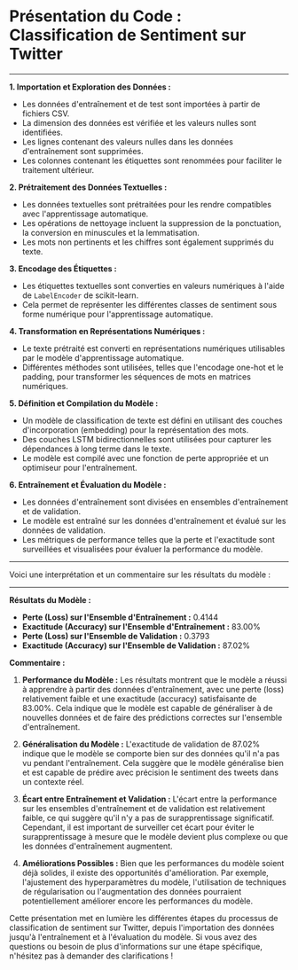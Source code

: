 # Présentation du Code : Classification de Sentiment sur Twitter

---

**1. Importation et Exploration des Données :**
   - Les données d'entraînement et de test sont importées à partir de fichiers CSV.
   - La dimension des données est vérifiée et les valeurs nulles sont identifiées.
   - Les lignes contenant des valeurs nulles dans les données d'entraînement sont supprimées.
   - Les colonnes contenant les étiquettes sont renommées pour faciliter le traitement ultérieur.

**2. Prétraitement des Données Textuelles :**
   - Les données textuelles sont prétraitées pour les rendre compatibles avec l'apprentissage automatique.
   - Les opérations de nettoyage incluent la suppression de la ponctuation, la conversion en minuscules et la lemmatisation.
   - Les mots non pertinents et les chiffres sont également supprimés du texte.

**3. Encodage des Étiquettes :**
   - Les étiquettes textuelles sont converties en valeurs numériques à l'aide de `LabelEncoder` de scikit-learn.
   - Cela permet de représenter les différentes classes de sentiment sous forme numérique pour l'apprentissage automatique.

**4. Transformation en Représentations Numériques :**
   - Le texte prétraité est converti en représentations numériques utilisables par le modèle d'apprentissage automatique.
   - Différentes méthodes sont utilisées, telles que l'encodage one-hot et le padding, pour transformer les séquences de mots en matrices numériques.

**5. Définition et Compilation du Modèle :**
   - Un modèle de classification de texte est défini en utilisant des couches d'incorporation (embedding) pour la représentation des mots.
   - Des couches LSTM bidirectionnelles sont utilisées pour capturer les dépendances à long terme dans le texte.
   - Le modèle est compilé avec une fonction de perte appropriée et un optimiseur pour l'entraînement.

**6. Entraînement et Évaluation du Modèle :**
   - Les données d'entraînement sont divisées en ensembles d'entraînement et de validation.
   - Le modèle est entraîné sur les données d'entraînement et évalué sur les données de validation.
   - Les métriques de performance telles que la perte et l'exactitude sont surveillées et visualisées pour évaluer la performance du modèle.

---
Voici une interprétation et un commentaire sur les résultats du modèle :

---

**Résultats du Modèle :**

- **Perte (Loss) sur l'Ensemble d'Entraînement :** 0.4144
- **Exactitude (Accuracy) sur l'Ensemble d'Entraînement :** 83.00%
- **Perte (Loss) sur l'Ensemble de Validation :** 0.3793
- **Exactitude (Accuracy) sur l'Ensemble de Validation :** 87.02%

**Commentaire :**

1. **Performance du Modèle :** Les résultats montrent que le modèle a réussi à apprendre à partir des données d'entraînement, avec une perte (loss) relativement faible et une exactitude (accuracy) satisfaisante de 83.00%. Cela indique que le modèle est capable de généraliser à de nouvelles données et de faire des prédictions correctes sur l'ensemble d'entraînement.

2. **Généralisation du Modèle :** L'exactitude de validation de 87.02% indique que le modèle se comporte bien sur des données qu'il n'a pas vu pendant l'entraînement. Cela suggère que le modèle généralise bien et est capable de prédire avec précision le sentiment des tweets dans un contexte réel.

3. **Écart entre Entraînement et Validation :** L'écart entre la performance sur les ensembles d'entraînement et de validation est relativement faible, ce qui suggère qu'il n'y a pas de surapprentissage significatif. Cependant, il est important de surveiller cet écart pour éviter le surapprentissage à mesure que le modèle devient plus complexe ou que les données d'entraînement augmentent.

4. **Améliorations Possibles :** Bien que les performances du modèle soient déjà solides, il existe des opportunités d'amélioration. Par exemple, l'ajustement des hyperparamètres du modèle, l'utilisation de techniques de régularisation ou l'augmentation des données pourraient potentiellement améliorer encore les performances du modèle.


Cette présentation met en lumière les différentes étapes du processus de classification de sentiment sur Twitter, depuis l'importation des données jusqu'à l'entraînement et à l'évaluation du modèle. Si vous avez des questions ou besoin de plus d'informations sur une étape spécifique, n'hésitez pas à demander des clarifications !
